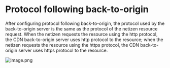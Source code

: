 # Protocol following back-to-origin

After configuring protocol following back-to-origin, the protocol used by the back-to-origin server is the same as the protocol of the netizen resource request. When the netizen requests the resource using the http protocol, the CDN back-to-origin server uses http protocol to the resource; when the netizen requests the resource using the https protocol, the CDN back-to-origin server uses https protocol to the resource.

![image.png](https://github.com/jdcloudcom/cn/blob/cdn-new/image/CDN/%E5%8D%8F%E8%AE%AE%E8%B7%9F%E9%9A%8F%E5%9B%9E%E6%BA%90.jpg)    
